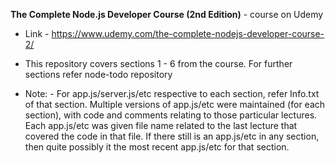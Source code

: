 <b>The Complete Node.js Developer Course (2nd Edition)</b> - course on Udemy

- Link - https://www.udemy.com/the-complete-nodejs-developer-course-2/

- This repository covers sections 1 - 6 from the course. For further sections refer node-todo repository

- Note: - For app.js/server.js/etc respective to each section, refer Info.txt of that section. Multiple versions of app.js/etc were maintained (for each section), with code and comments relating to those particular lectures. Each app.js/etc was given file name related to the last lecture that covered the code in that file. If there still is an app.js/etc in any section, then quite possibly it the most recent app.js/etc for that section.

